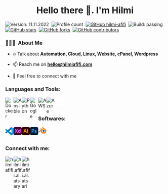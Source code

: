 <h1 align="center">Hello there 👋. I'm Hilmi</h1>

![Version: 11.11.2022](https://img.shields.io/badge/Version-11.11.2022-informational)&nbsp;
![Profile count](https://komarev.com/ghpvc/?username=hilmi-afifi&color=red&style=flat&label=Profile+Views)&nbsp;
[![GitHub hilmi-afifi](https://img.shields.io/github/followers/hilmi-afifi?label=follow&style=social)](https://github.com/hilmi-afifi)&nbsp;
![Build: passing](https://img.shields.io/badge/Build-Passing-success)
[![GitHub stars](https://img.shields.io/github/stars/themlphdstudent/awesome-github-profile-readme-templates.svg?color=blue&label=Stars)](https://github.com/hilmi-afifi)&nbsp;
[![GitHub forks](https://img.shields.io/github/forks/themlphdstudent/awesome-github-profile-readme-templates.svg?color=green&label=Forks)](https://github.com/hilmi-afifi)&nbsp;
[![GitHub contributors](https://img.shields.io/github/contributors/themlphdstudent/awesome-github-profile-readme-templates.svg?color=blue&label=Contributors)](https://github.com/hilmi-afifi)&nbsp;


### 👨🏻‍💻 &nbsp;About Me


- 🔥 Talk about **Automation, Cloud, Linux, Website, cPanel, Wordpress**

- 📫 Reach me on **hello@hilmiafifi.com**

- 🍵 Feel free to connect with me


<h3 align="left">Languages and Tools:</h3>
<a href="https://www.docker.com" target="_blank"><img align="left" alt="Docker" width="26px" src="https://cdn.simpleicons.org/docker"></a>
<a href="https://www.ansible.com" target="_blank"><img align="left" alt="Ansible" width="26px" src="https://cdn.simpleicons.org/ansible"></a>
<a href="https://www.python.org" target="_blank"> <img align="left" alt="Python" width="26px" src="https://cdn.simpleicons.org/python"> </a>
<a href="https://cloud.google.com" target="_blank"> <img align="left" alt="Google" width="26px" src="https://cdn.simpleicons.org/googlecloud"> </a>
<a href="https://aws.amazon.com" target="_blank"> <img align="left" alt="AWS" width="26px" src="https://cdn.simpleicons.org/amazonaws"> </a>
<a href="https://azure.microsoft.com" target="_blank"> <img align="left" alt="Azure" width="26px" src="https://cdn.simpleicons.org/azuredevops"> </a>
<img align="left" alt="GitHub" width="26px" src="https://github.com/Aakarsh-B/trying-repos/blob/master/github.svg" />
<br />
<br />


<h3 align="left">Softwares:</h3>
<img align="left" alt="Visual Studio Code" width="26px" src="https://raw.githubusercontent.com/github/explore/80688e429a7d4ef2fca1e82350fe8e3517d3494d/topics/visual-studio-code/visual-studio-code.png" />
<a href="https://www.adobe.com/products/xd.html" target="_blank"> <img align="left" alt="XD" width="26px" src="https://github.com/Aakarsh-B/trying-repos/blob/master/adobexd.png?raw=true"/> </a> 
<a href="https://www.adobe.com/in/products/illustrator.html" target="_blank"> <img align="left" alt="Illustrator" width="26px" src="https://github.com/Aakarsh-B/trying-repos/blob/master/illustrator.png?raw=true"/> </a> 
<a href="https://www.photoshop.com/en" target="_blank"> <img align="left" alt="Photoshop" width="26px" src="https://github.com/Aakarsh-B/trying-repos/blob/master/photoshop.png?raw=true"/> </a>
<a href="https://www.blender.org" target="_blank"> <img align="left" alt="Photoshop" width="26px" src="https://github.com/Aakarsh-B/trying-repos/blob/master/blender.png?raw=true"/> </a>
<br />
<br />

<h3 align="left">Connect with me:</h3>
<p align="left">
<a href="https://my.hilmiafifi.com/linkedin" target="blank"><img align="left" src="https://raw.githubusercontent.com/rahuldkjain/github-profile-readme-generator/master/src/images/icons/Social/linked-in-alt.svg" alt="hilmiafifi" width="26" /></a>
<a href="https://my.hilmiafifi.com/facebook" target="blank"><img align="left" src="https://raw.githubusercontent.com/rahuldkjain/github-profile-readme-generator/master/src/images/icons/Social/facebook.svg" alt="hilmi.afifi.al.atsary" width="26" /></a>
<a href="https://my.hilmiafifi.com/instagram" target="blank"><img align="left" src="https://raw.githubusercontent.com/rahuldkjain/github-profile-readme-generator/master/src/images/icons/Social/instagram.svg" alt="hilmi.afifi.al.atsari" width="26" /></a>
</p>
<br />




